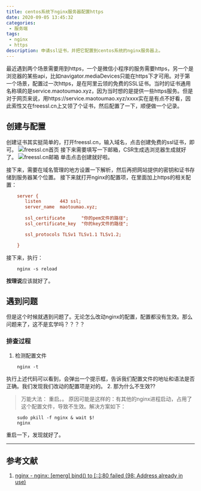 ```yaml
---
title: centos系统下nginx服务器配置https
date: 2020-09-05 13:45:32
categories:
 - 服务端
tags:
 - nginx
 - https
description: 申请ssl证书，并把它配置到centos系统的nginx服务器上。
---
```


最近遇到两个场景需要用到https，一个是微信小程序的服务需要https，另一个是浏览器的某些api，比如navigator.mediaDevices只能在https下才可用。对于第一个场景，配置过一次https，是在阿里云领的免费的SSL证书。当时的证书通用名称填的是service.maotoumao.xyz，因为当时想的是提供一些https服务。但是对于网页来说，用https://service.maotoumao.xyz/xxxx实在是有点不好看，因此索性又在freessl.cn上又领了个证书，然后配置了一下，顺便做一个记录。

## 创建与配置
创建证书其实挺简单的，打开freessl.cn，输入域名，点击创建免费的ssl证书，即可。
![freessl.cn首页](http://imgs.maotoumao.xyz/freessl_index.png)
接下来需要填写一下邮箱，CSR生成选浏览器生成就好了。
![freessl.cn邮箱](http://imgs.maotoumao.xyz/freessl_email.png)
单击点击创建就好啦。

接下来，需要在域名管理的地方设置一下解析，然后再把网站提供的密钥和证书存储到服务器某个位置。
接下来就打开nginx的配置项，在里面加上https的相关配置：
``` ini
    server {
       listen       443 ssl;
       server_name  maotoumao.xyz;
       
       ssl_certificate      "你的pem文件的路径";
       ssl_certificate_key  "你的key文件的路径";

       ssl_protocols TLSv1 TLSv1.1 TLSv1.2;

    }
```
接下来，执行：
``` shell
    nginx -s reload
```
**按理说**应该就好了。

## 遇到问题
但是这个时候就遇到问题了。无论怎么改动nginx的配置，配置都没有生效。那么问题来了，这不是玄学吗？？？？
### 排查过程
1. 检测配置文件
``` shell
    nginx -t
```
执行上述代码可以看到，会弹出一个提示框，告诉我们配置文件的地址和语法是否正确。我们发现我们改动的配置项是对的。
2. 那为什么不生效??
> 万能大法： 重启。。
原因可能是这样的：有其他的nginx进程启动，占用了这个配置文件，导致不生效。解决方案如下：
```
    sudo pkill -f nginx & wait $!
    nginx
```
重启一下，发现就好了。

---
## 参考文献
1. [nginx - nginx: [emerg] bind() to [::]:80 failed (98: Address already in use)
](https://stackoverflow.com/questions/14972792/nginx-nginx-emerg-bind-to-80-failed-98-address-already-in-use#:~:text=%5B%3A%3A%5D%3A80%20is,%5B%3A%3A%5D%3A80%20.&text=i%20fixed%20this%20by%20running,starting%20on%20the%20desired%20port.)